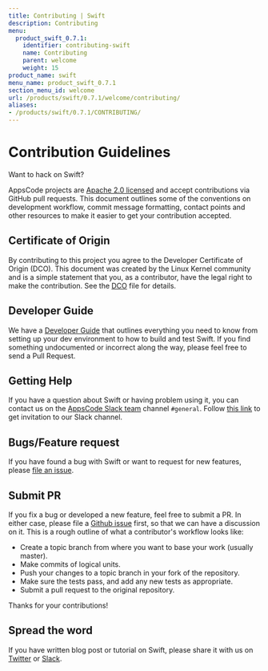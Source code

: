 ```yaml
---
title: Contributing | Swift
description: Contributing
menu:
  product_swift_0.7.1:
    identifier: contributing-swift
    name: Contributing
    parent: welcome
    weight: 15
product_name: swift
menu_name: product_swift_0.7.1
section_menu_id: welcome
url: /products/swift/0.7.1/welcome/contributing/
aliases:
- /products/swift/0.7.1/CONTRIBUTING/
---
```


# Contribution Guidelines
Want to hack on Swift?

AppsCode projects are [Apache 2.0 licensed](https://github.com/appscode/swift/blob/master/LICENSE) and accept contributions via GitHub pull requests.  This document outlines some of the conventions on development workflow, commit message formatting, contact points and other resources to make it easier to get your contribution accepted.

## Certificate of Origin

By contributing to this project you agree to the Developer Certificate of
Origin (DCO). This document was created by the Linux Kernel community and is a
simple statement that you, as a contributor, have the legal right to make the
contribution. See the [DCO](https://github.com/appscode/swift/blob/master/DCO) file for details.

## Developer Guide

We have a [Developer Guide](/products/swift/0.7.1/setup/developer-guide/overview) that outlines everything you need to know from setting up your
dev environment to how to build and test Swift. If you find something undocumented or incorrect along the way,
please feel free to send a Pull Request.

## Getting Help

If you have a question about Swift or having problem using it, you can contact us on the [AppsCode Slack team](https://appscode.slack.com/messages/C0XQFLGRM/details/) channel `#general`. Follow [this link](https://slack.appscode.com) to get invitation to our Slack channel.

## Bugs/Feature request

If you have found a bug with Swift or want to request for new features, please [file an issue](https://github.com/appscode/swift/issues/new).

## Submit PR

If you fix a bug or developed a new feature, feel free to submit a PR. In either case, please file a [Github issue](https://github.com/appscode/swift/issues/new) first, so that we can have a discussion on it. This is a rough outline of what a contributor's workflow looks like:

- Create a topic branch from where you want to base your work (usually master).
- Make commits of logical units.
- Push your changes to a topic branch in your fork of the repository.
- Make sure the tests pass, and add any new tests as appropriate.
- Submit a pull request to the original repository.

Thanks for your contributions!

## Spread the word

If you have written blog post or tutorial on Swift, please share it with us on [Twitter](https://twitter.com/AppsCodeHQ) or [Slack](https://slack.appscode.com).

